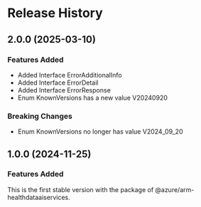 # Release History
    
## 2.0.0 (2025-03-10)
    
### Features Added

  - Added Interface ErrorAdditionalInfo
  - Added Interface ErrorDetail
  - Added Interface ErrorResponse
  - Enum KnownVersions has a new value V20240920

### Breaking Changes

  - Enum KnownVersions no longer has value V2024_09_20
    
    
## 1.0.0 (2024-11-25)

### Features Added

This is the first stable version with the package of @azure/arm-healthdataaiservices.

